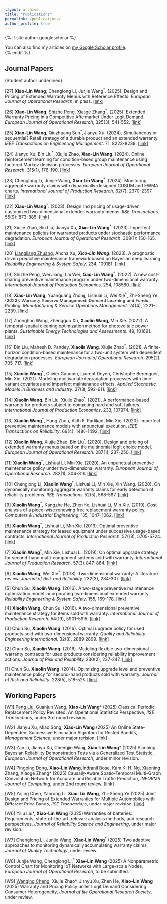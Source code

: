 ```yaml
---
layout: archive
title: "Publications"
permalink: /publications/
author_profile: true
---
```


{% if site.author.googlescholar %}
  <div class="wordwrap">You can also find my articles on <a href="{{site.author.googlescholar}}">my Google Scholar profile</a>.</div>
{% endif %}


<h2>Journal Papers</h2> 
(Student author underlined)

[27] <b>Xiao-Lin Wang</b>, Chenglong Li, Junjie Wang<sup>*</sup>. (2025). Design and Pricing of Extended Warranty Menus with Reference Effects. <i>European Journal of Operational Research</i>, in press. [<a href="https://www.sciencedirect.com/science/article/abs/pii/S0377221725004540">link</a>]

[26] <b>Xiao-Lin Wang</b>, Shizhe Peng, Xiaoge Zhang<sup>*</sup>. (2025). Extended Warranty Pricing in a Competitive Aftermarket Under Logit Demand. <i>European Journal of Operational Research</i>, 325(3), 541-552. [<a href="https://www.sciencedirect.com/science/article/pii/S0377221725002516">link</a>] 

[25] <b>Xiao-Lin Wang</b>, Qiuzhuang Sun<sup>*</sup>, Jianyu Xu. (2024). Simultaneous or sequential? Retail strategy of a durable product and an extended warranty. <i>IEEE Transactions on Engineering Management</i>. 71, 8223-8239. [<a href="https://ieeexplore.ieee.org/document/10510648">link</a>]

[24] Jianyu Xu, Bin Liu<sup>*</sup>, Xiujie Zhao, <b>Xiao-Lin Wang</b>. (2024). Online reinforcement learning for condition-based group maintenance using factored Markov decision processes. <i>European Journal of Operational Research</i>. 315(1), 176-190. [<a href="https://www.sciencedirect.com/science/article/pii/S0377221723008950">link</a>]

[23] Chenglong Li, Junjie Wang, <b>Xiao-Lin Wang</b><sup>*</sup>. (2024). Monitoring aggregate warranty claims with dynamically-designed CUSUM and EWMA charts. <i>International Journal of Production Research</i>. 62(7), 2370-2397. [<a href="https://www.tandfonline.com/doi/full/10.1080/00207543.2023.2217298">link</a>]

[22] <b>Xiao-Lin Wang</b><sup>*</sup>. (2023). Design and pricing of usage-driven customized two-dimensional extended warranty menus. <i>IISE Transactions</i>. 55(9): 873-885. [<a href="https://www.tandfonline.com/doi/full/10.1080/24725854.2022.2104972">link</a>]

[21] Xiujie Zhao, Bin Liu, Jianyu Xu, <b>Xiao-Lin Wang</b><sup>*</sup>. (2023). Imperfect maintenance policies for warranted products under stochastic performance degradation. <i>European Journal of Operational Research</i>. 308(1): 150-165. [<a href="https://www.sciencedirect.com/science/article/abs/pii/S037722172200858X">link</a>]

[20] <u>Liangliang Zhuang</u>, Ancha Xu<sup>*</sup>, <b>Xiao-Lin Wang</b><sup>*</sup>. (2023). A prognostic driven predictive maintenance framework based on Bayesian deep learning. <i>Reliability Engineering & System Safety</i>. 234, 109181. [<a href="https://www.sciencedirect.com/science/article/pii/S0951832023000960">link</a>]

[19] Shizhe Peng, Wei Jiang, Lai Wei, <b>Xiao-Lin Wang</b><sup>*</sup>. (2022). A new cost-sharing preventive maintenance program under two-dimensional warranty. <i>International Journal of Production Economics</i>. 254, 108580. [<a href="https://www.sciencedirect.com/science/article/pii/S0925527322001694">link</a>]

[18] <b>Xiao-Lin Wang</b>, Yuanguang Zhong, Lishuai Li, Wei Xie<sup>*</sup>, Zhi-Sheng Ye. (2022). Warranty Reserve Management: Demand Learning and Funds Pooling. <i>Manufacturing & Service Operations Management</i>. 24(4), 2221-2239. [<a href="https://pubsonline.informs.org/doi/10.1287/msom.2022.1086">link</a>]

[17] Zhonghao Wang, Zhengguo Xu, <b>Xiaolin Wang</b>, Min Xie. (2022). A temporal-spatial cleaning optimization method for photovoltaic power plants. <i>Sustainable Energy Technologies and Assessments</i>. 49, 101691. [<a href="https://www.sciencedirect.com/science/article/abs/pii/S2213138821007050">link</a>]

[16] Bin Liu, Mahesh D. Pandey, <b>Xiaolin Wang</b>, Xiujie Zhao<sup>*</sup>. (2021). A finite-horizon condition-based maintenance for a two-unit system with dependent degradation processes. <i>European Journal of Operational Research</i>. 295(2), 705-717. [<a href="https://www.sciencedirect.com/science/article/pii/S0377221721002009">link</a>]

[15] <b>Xiaolin Wang</b><sup>*</sup>, Olivier Gaudoin, Laurent Doyen, Christophe Berenguer, Min Xie. (2021). Modeling multivariate degradation processes with time-variant covariates and imperfect maintenance effects. <i>Applied Stochastic Models in Business and Industry</i>. 37(3), 592-611. [<a href="https://onlinelibrary.wiley.com/doi/full/10.1002/asmb.2600">link</a>]

[14] <b>Xiaolin Wang</b>, Bin Liu, Xiujie Zhao<sup>*</sup>. (2021). A performance-based warranty for products subject to competing hard and soft failures. <i>International Journal of Production Economics</i>. 233, 107974. [<a href="https://www.sciencedirect.com/science/article/pii/S0925527320303236">link</a>]

[13] <b>Xiaolin Wang</b><sup>*</sup>, Hang Zhou, Ajith K. Parlikad, Min Xie. (2020). Imperfect preventive maintenance models with unpunctual execution. <i>IEEE Transactions on Reliability</i>. 69(4), 1480-1492. [<a href="https://ieeexplore.ieee.org/document/9069302/">link</a>]

[12] <b>Xiaolin Wang</b>, Xiujie Zhao, Bin Liu<sup>*</sup>. (2020). Design and pricing of extended warranty menus based on the multinomial logit choice model. <i>European Journal of Operational Research</i>. 287(1), 237-250. [<a href="https://www.sciencedirect.com/science/article/abs/pii/S0377221720304409">link</a>]

[11] <b>Xiaolin Wang</b><sup>*</sup>, Lishuai Li, Min Xie. (2020). An unpunctual preventive maintenance policy under two-dimensional warranty. <i>European Journal of Operational Research</i>. 282(1), 304-318. [<a href="https://www.sciencedirect.com/science/article/abs/pii/S0377221719307817">link</a>]

[10] Chenglong Li, <b>Xiaolin Wang</b><sup>*</sup>, Lishuai Li, Min Xie, Xin Wang. (2020). On dynamically monitoring aggregate warranty claims for early detection of reliability problems. <i>IISE Transactions</i>. 52(5), 568-587. [<a href="https://www.tandfonline.com/doi/full/10.1080/24725854.2019.1647477">link</a>]

[9] <b>Xiaolin Wang</b><sup>*</sup>, Kangzhe He, Zhen He, Lishuai Li, Min Xie. (2019). Cost analysis of a piece-wise renewing free replacement warranty policy. <i>Computers & Industrial Engineering</i>. 135, 1047-1062. [<a href="https://www.sciencedirect.com/science/article/abs/pii/S0360835219304061">link</a>]

[8] <b>Xiaolin Wang</b><sup>*</sup>, Lishuai Li, Min Xie. (2019). Optimal preventive maintenance strategy for leased equipment under successive usage-based contracts. <i>International Journal of Production Research</i>. 57(18), 5705-5724. [<a href="https://www.tandfonline.com/doi/full/10.1080/00207543.2018.1542181">link</a>]

[7] <b>Xiaolin Wang</b><sup>*</sup>, Min Xie, Lishuai Li. (2019). On optimal upgrade strategy for second-hand multi-component systems sold with warranty. <i>International Journal of Production Research</i>. 57(3), 847-864. [<a href="https://www.tandfonline.com/doi/full/10.1080/00207543.2018.1488087">link</a>]

[6] <b>Xiaolin Wang</b>, Wei Xie<sup>*</sup>. (2018). Two-dimensional warranty: A literature review. <i>Journal of Risk and Reliability</i>. 232(3), 284-307. [<a href="https://journals.sagepub.com/doi/abs/10.1177/1748006X17742776">link</a>]

[5] Chun Su, <b>Xiaolin Wang</b>. (2016). A two-stage preventive maintenance optimization model incorporating two-dimensional extended warranty. <i>Reliability Engineering & System Safety</i>. 155, 169-178. [<a href="https://www.sciencedirect.com/science/article/abs/pii/S0951832016302216">link</a>]

[4] <b>Xiaolin Wang</b>, Chun Su. (2016). A two-dimensional preventive maintenance strategy for items sold with warranty. <i>International Journal of Production Research</i>. 54(19), 5901-5915. [<a href="https://www.tandfonline.com/doi/full/10.1080/00207543.2016.1187314">link</a>]

[3] Chun Su, <b>Xiaolin Wang</b>. (2016). Optimal upgrade policy for used products sold with two-dimensional warranty. <i>Quality and Reliability Engineering International</i>. 32(8), 2889-2899. [<a href="https://onlinelibrary.wiley.com/doi/full/10.1002/qre.1973">link</a>]

[2] Chun Su, <b>Xiaolin Wang</b>. (2016). Modeling flexible two-dimensional warranty contracts for used products considering reliability improvement actions. <i>Journal of Risk and Reliability</i>. 230(2), 237-247. [<a href="https://journals.sagepub.com/doi/abs/10.1177/1748006x15627395">link</a>]

[1] Chun Su, <b>Xiaolin Wang</b>. (2014). Optimizing upgrade level and preventive maintenance policy for second-hand products sold with warranty. <i>Journal of Risk and Reliability</i>. 228(5), 518-528. [<a href="https://journals.sagepub.com/doi/abs/10.1177/1748006x14537250">link</a>]



<h2>Working Papers</h2>

[W1] <u>Peng Liu</u>, Guanjun Wang, <b>Xiao-Lin Wang</b>* (2025) Classical Periodic Replacement Policy Revisited: An Operational Statistics Perspective, <i>IISE Transactions</i>, under 3rd round revision.  

[W2] Jianyu Xu, Miao Song, <b>Xiao-Lin Wang</b> (2025) An Online State-Dependent Successive Elimination Algorithm for Rested Bandits, <i>Management Science</i>, under major revision. [<a href="https://www.researchgate.net/publication/360493826_An_Online_State-Dependent_Successive_Elimination_Algorithm_for_Rested_Bandits">link</a>]  

[W3] Zan Li, Jianyu Xu, Chengjie Wang, <b>Xiao-Lin Wang</b>* (2025) Planning Bayesian Reliability Demonstration Tests via a Generalized Test Statistic, <i>European Journal of Operational Research</i>, under minor revision.   

[W4] <u>Pingping Dong</u>, <b>Xiao-Lin Wang</b>, Indranil Bose, Kam K. H. Ng, Xiaoning Zhang, Xiaoge Zhang* (2025) Causally-Aware Spatio-Temporal Multi-Graph Convolution Network for Accurate and Reliable Traffic Prediction, <i>INFORMS Journal of Computing</i>, under 2nd round review. [<a href="https://arxiv.org/abs/2408.13293">link</a>]

[W5] Yajing Chen, Yanrong Li, <b>Xiao-Lin Wang</b>, Zhi-Sheng Ye (2025) Joint Design and Pricing of Extended Warranties for Multiple Automobiles with Different Price Bands, <i>IISE Transactions</i>, under major revision. [<a href="https://arxiv.org/abs/2501.18203">link</a>]   

[W6] Yiliu Liu*, <b>Xiao-Lin Wang</b> (2025) Warranties of batteries: Requirements, state-of-the-art, relevant analysis methods, and research perspectives, <i>Journal of Reliability Science and Engineering</i>, under major revision.

[W7] Chenglong Li, Junjie Wang, <b>Xiao-Lin Wang</b><sup>*</sup> (2025) Two adaptive approaches to monitoring dynamically accumulating warranty claims, <i>Journal of Quality Technology</i>, under review.

[W8] Junjie Wang, Chenglong Li,<sup>*</sup> <b>Xiao-Lin Wang</b> (2025) A Nonparametric Control Chart for Monitoring IoT Networks with Large-scale Nodes, <i>European Journal of Operational Research</i>, to be submitted.

[W9] <u>Wanqing Cheng</u>, Xiujie Zhao*, Jianyu Xu, Zhen He, <b>Xiao-Lin Wang</b> (2025) Warranty and Pricing Policy under Logit Demand Considering Consumer Heterogeneity, <i>Journal of the Operational Research Society</i>, under review.  
